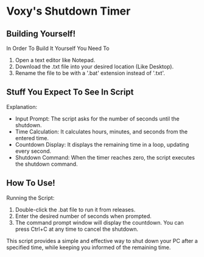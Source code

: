 # Voxy's Shutdown Timer

## Building Yourself!
In Order To Build It Yourself You Need To
   1. Open a text editor like Notepad.
   2. Download the .txt file into your desired location (Like Desktop).
   3. Rename the file to be with a '.bat' extension instead of '.txt'.

## Stuff You Expect To See In Script
Explanation:

   - Input Prompt: The script asks for the number of seconds until the shutdown.
   - Time Calculation: It calculates hours, minutes, and seconds from the entered time.
   - Countdown Display: It displays the remaining time in a loop, updating every second.
   - Shutdown Command: When the timer reaches zero, the script executes the shutdown command.

## How To Use!
Running the Script:

   1. Double-click the .bat file to run it from releases.
   2. Enter the desired number of seconds when prompted.
   3. The command prompt window will display the countdown. You can press Ctrl+C at any time to cancel the shutdown.

This script provides a simple and effective way to shut down your PC after a specified time, while keeping you informed of the remaining time.
